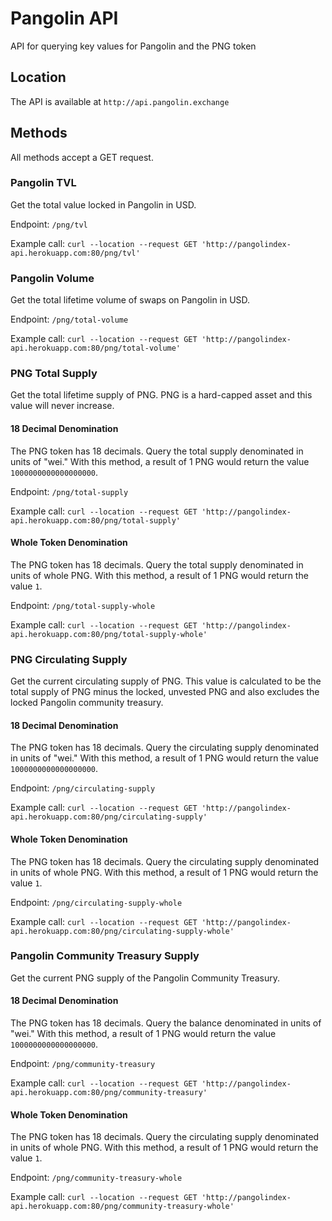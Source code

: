 # Pangolin API
API for querying key values for Pangolin and the PNG token

## Location
The API is available at `http://api.pangolin.exchange`

## Methods
All methods accept a GET request.

### Pangolin TVL
Get the total value locked in Pangolin in USD.

Endpoint: `/png/tvl`

Example call: `curl --location --request GET 'http://pangolindex-api.herokuapp.com:80/png/tvl'`

### Pangolin Volume
Get the total lifetime volume of swaps on Pangolin in USD.

Endpoint: `/png/total-volume`

Example call: `curl --location --request GET 'http://pangolindex-api.herokuapp.com:80/png/total-volume'`

### PNG Total Supply
Get the total lifetime supply of PNG. PNG is a hard-capped asset and this value will never increase.

#### 18 Decimal Denomination
The PNG token has 18 decimals. Query the total supply denominated in units of "wei." With this method, a result of 1 PNG would return the value `1000000000000000000`.

Endpoint: `/png/total-supply`

Example call: `curl --location --request GET 'http://pangolindex-api.herokuapp.com:80/png/total-supply'`

#### Whole Token Denomination
The PNG token has 18 decimals. Query the total supply denominated in units of whole PNG. With this method, a result of 1 PNG would return the value `1`.

Endpoint: `/png/total-supply-whole`

Example call: `curl --location --request GET 'http://pangolindex-api.herokuapp.com:80/png/total-supply-whole'`

### PNG Circulating Supply
Get the current circulating supply of PNG. This value is calculated to be the total supply of PNG minus the locked, unvested PNG and also excludes the locked Pangolin community treasury.

#### 18 Decimal Denomination
The PNG token has 18 decimals. Query the circulating supply denominated in units of "wei." With this method, a result of 1 PNG would return the value `1000000000000000000`.

Endpoint: `/png/circulating-supply`

Example call: `curl --location --request GET 'http://pangolindex-api.herokuapp.com:80/png/circulating-supply'`

#### Whole Token Denomination
The PNG token has 18 decimals. Query the circulating supply denominated in units of whole PNG. With this method, a result of 1 PNG would return the value `1`.

Endpoint: `/png/circulating-supply-whole`

Example call: `curl --location --request GET 'http://pangolindex-api.herokuapp.com:80/png/circulating-supply-whole'`

### Pangolin Community Treasury Supply
Get the current PNG supply of the Pangolin Community Treasury.

#### 18 Decimal Denomination
The PNG token has 18 decimals. Query the balance denominated in units of "wei." With this method, a result of 1 PNG would return the value `1000000000000000000`.

Endpoint: `/png/community-treasury`

Example call: `curl --location --request GET 'http://pangolindex-api.herokuapp.com:80/png/community-treasury'`

#### Whole Token Denomination
The PNG token has 18 decimals. Query the circulating supply denominated in units of whole PNG. With this method, a result of 1 PNG would return the value `1`.

Endpoint: `/png/community-treasury-whole`

Example call: `curl --location --request GET 'http://pangolindex-api.herokuapp.com:80/png/community-treasury-whole'`
